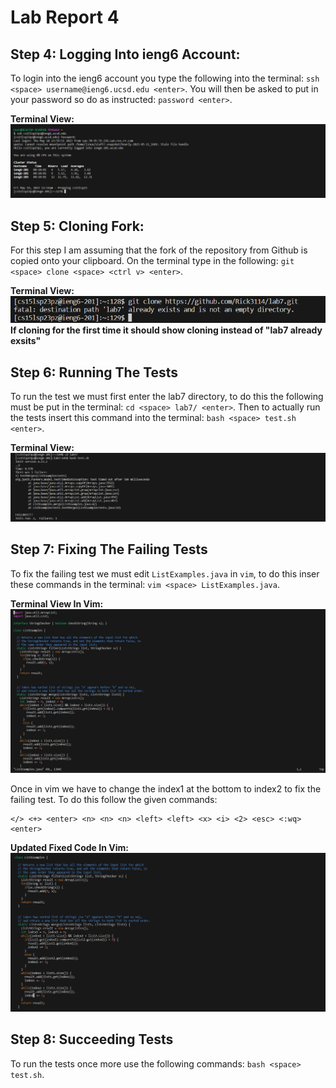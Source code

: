 # Lab Report 4 

## Step 4: Logging Into ieng6 Account: 
To login into the ieng6 account you type the following into the terminal: `ssh <space> username@ieng6.ucsd.edu <enter>`. You will then be asked to put in your password so do as instructed: `password <enter>`. 

**Terminal View:** 
![Image](ieng6.png)

## Step 5: Cloning Fork: 
For this step I am assuming that the fork of the repository from Github is copied onto your clipboard. On the terminal type in the following: `git <space> clone <space> <ctrl v> <enter>`. 

**Terminal View:** \
![Image](clone.png) \
**If cloning for the first time it should show cloning instead of "lab7 already exsits"** 

## Step 6: Running The Tests 
To run the test we must first enter the lab7 directory, to do this the following must be put in the terminal: `cd <space> lab7/ <enter>`. Then to actually run the tests insert this command into the terminal: `bash <space> test.sh <enter>`. 

**Terminal View:** 
![Image](ListsTests.png)

## Step 7: Fixing The Failing Tests
To fix the failing test we must edit `ListExamples.java` in `vim`, to do this inser these commands in the terminal: `vim <space> ListExamples.java`. 

**Terminal View In Vim:** 
![Image](Vim1.png)

Once in vim we have to change the index1 at the bottom to index2 to fix the failing test. To do this follow the given commands:
```
</> <+> <enter> <n> <n> <n> <left> <left> <x> <i> <2> <esc> <:wq> <enter>
```

**Updated Fixed Code In Vim:** 
![Image](Vim2.png)

## Step 8: Succeeding Tests 
To run the tests once more use the following commands: `bash <space> test.sh`.


